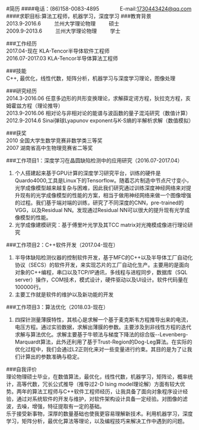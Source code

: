 #简历
####电话：(86)158-0083-4895&emsp;&emsp;&emsp;&emsp;E-mail:1730443424@qq.com
####求职目标:算法工程师，机器学习，深度学习
###教育背景                                                                               
2013.9-2016.6 &emsp;&emsp;  兰州大学理论物理 &emsp;&emsp;   硕士   
2009.9-2013.6 &emsp;&emsp;  兰州大学理论物理 &emsp;&emsp;   学士    
 
###工作经历                                                                          
2017.04-现在     KLA-Tencor半导体软件工程师     
2016.07-2017.03   KLA-Tencor半导体算法工程师     

###技能                                                                                       
C++, 最优化，线性代数，矩阵分析，机器学习与深度学习理论，图像处理      

###研究经历                                                                                   
2014.3-2016.06 任意多边形的共形变换理论，求解薛定谔方程，狄拉克方程，亥姆霍兹方程（理论推导）   
2013.9-2016.06 相对论与非相对论的能谱与波函数的量子混沌研究（数值计算）   
2012.9-2014.6 Sinai弹球Lyapunov exponent与K-S熵的半解析求解（数值模拟）     

###获奖                                                                                        
2010 		全国大学生数学竞赛非数学类三等奖   
2007 		湖南省高中生物理竞赛省二等奖   

###工作项目1：深度学习在晶圆缺陷检测中的应用研究（2016.07-2017.04）                                                                             
1. 个人搭建起来基于GPU计算的深度学习研究平台，训练的硬件是Quardo4000,工具是Linux下的Tensorflow。随着芯片制造中节点尺寸变小，光学成像模型越来越复杂与困难，因此我们研究通过训练深度神经网络来对提升现有的光学成像模型的性能的方案，相当于做用神经网络来做一个图像增强的过程。我们基于端对端的训练，研究了不同深度的CNN，pre-trained的VGG，以及Residual NN。发现通过Residual NN可以很大的提升现有光学成像模型的性能。   
2. 光学成像建模研究：基于傅里叶光学及其TCC matrix对光掩模成像进行理论研究   

###工作项目2：C++软件开发（2017.04-现在）                                                                           
1. 半导体缺陷检测仪器的控制软件开发，基于MFC的C++以及半导体工厂自动化协议（SECS）的软件开发，来实现芯片的工厂自动化生产。主要用的是面向对象的C++编程，串口以及TCP/IP通讯，多线程与进程同步，数据库（SQL server）操作，COM技术，模式设计，硬件驱动以及UI设计。软件代码量在100000行。   
2. 主要工作就是软件的维护以及新功能的开发   

###工作项目3：算法优化（2018.03-现在）                                                                           
1. 四探针测量薄膜特性，其核心是求解一个基于麦克斯韦方程推导出来的电流，电压方程。通过实验数据，求解出薄膜的参数。主要涉及到非线性方程的迭代求解与算法优化。求解主要基于牛顿法与梯度下降法的综合版--Levenberg-Marquardt算法，此外还利用了基于Trust-Region的Dog-Leg算法。在实际的优化过程中，我们会通过L2正则化来对一些变量进行约束。其目的是为了让我们计算出的参数准确与稳定。    

###自我评价                                                                                   
理论物理硕士毕业，在数值算法，最优化，线性代数，机器学习，矩阵论，概率统计，高等代数，冗长公式推导（推导过2-D Ising model理论解）方面有较大优势。两年的算法工程师与C++软件工程师经历，让我具备了面向对象程序设计经验，通过对系统软件的开发与维护，对软件架构设计具备一定经验。对图像的滤波，去噪，增强，特征提取有一定的基础。   
乐于接受新事物，深厚的数量基础也使我更容易理解新技术。利用机器学习，深度学习，矩阵分析，最优化算法等理论，以及编程技巧来解决工作中遇到的问题。  

